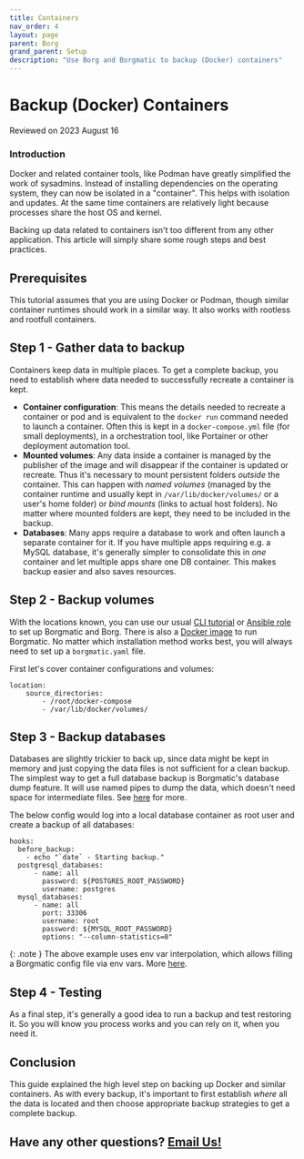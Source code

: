 ```yaml
---
title: Containers
nav_order: 4
layout: page
parent: Borg
grand_parent: Setup
description: "Use Borg and Borgmatic to backup (Docker) containers"
---
```

# Backup (Docker) Containers

Reviewed on 2023 August 16

### Introduction

Docker and related container tools, like Podman have greatly simplified the work of sysadmins. Instead of installing dependencies on the operating system, they can now be isolated in a "container". This helps with isolation and updates. At the same time containers are relatively light because processes share the host OS and kernel.

Backing up data related to containers isn't too different from any other application. This article will simply share some rough steps and best practices.

## Prerequisites

This tutorial assumes that you are using Docker or Podman, though similar container runtimes should work in a similar way. It also works with rootless and rootfull containers.

## Step 1 - Gather data to backup

Containers keep data in multiple places. To get a complete backup, you need to establish where data needed to successfully recreate a container is kept.

- **Container configuration**: This means the details needed to recreate a container or pod and is equivalent to the `docker run` command needed to launch a container. Often this is kept in a `docker-compose.yml` file (for small deployments), in a orchestration tool, like Portainer or other deployment automation tool.
- **Mounted volumes**: Any data inside a container is managed by the publisher of the image and will disappear if the container is updated or recreate. Thus it's necessary to mount persistent folders *outside* the container. This can happen with *named volumes* (managed by the container runtime and usually kept in `/var/lib/docker/volumes/` or a user's home folder) or *bind mounts* (links to actual host folders). No matter where mounted folders are kept, they need to be included in the backup.
- **Databases**: Many apps require a database to work and often launch a separate container for it. If you have multiple apps requiring e.g. a MySQL database, it's generally simpler to consolidate this in *one* container and let multiple apps share one DB container. This makes backup easier and also saves resources.

## Step 2 - Backup volumes

With the locations known, you can use our usual [CLI tutorial](cli) or [Ansible role](ansible) to set up Borgmatic and Borg. There is also a [Docker image](https://github.com/borgmatic-collective/docker-borgmatic) to run Borgmatic. No matter which installation method works best, you will always need to set up a `borgmatic.yaml` file.

First let's cover container configurations and volumes:

```
location:
    source_directories:
        - /root/docker-compose
        - /var/lib/docker/volumes/
```

## Step 3 - Backup databases

Databases are slightly trickier to back up, since data might be kept in memory and just copying the data files is not sufficient for a clean backup. The simplest way to get a full database backup is Borgmatic's database dump feature. It will use named pipes to dump the data, which doesn't need space for intermediate files. See [here](databases) for more.

The below config would log into a local database container as root user and create a backup of all databases:

```
hooks:
  before_backup:
    - echo "`date` - Starting backup."
  postgresql_databases:
      - name: all
        password: ${POSTGRES_ROOT_PASSWORD}
        username: postgres
  mysql_databases:
      - name: all
        port: 33306
        username: root
        password: ${MYSQL_ROOT_PASSWORD}
        options: "--column-statistics=0"
```

{: .note }
The above example uses env var interpolation, which allows filling a Borgmatic config file via env vars. More [here](https://torsion.org/borgmatic/docs/how-to/provide-your-passwords/#environment-variable-interpolation).

## Step 4 - Testing

As a final step, it's generally a good idea to run a backup and test restoring it. So you will know you process works and you can rely on it, when you need it.

## Conclusion

This guide explained the high level step on backing up Docker and similar containers. As with every backup, it's important to first establish *where* all the data is located and then choose appropriate backup strategies to get a complete backup.

## Have any other questions? [Email Us!](mailto:hello@borgbase.com)
